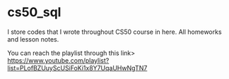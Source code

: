 # cs50_sql
I store codes that I wrote throughout CS50 course in here. All homeworks and lesson notes.

You can reach the playlist through this link> https://www.youtube.com/playlist?list=PLofBZUuyScUSiFoKi1x8Y7UqaUHwNgTN7
